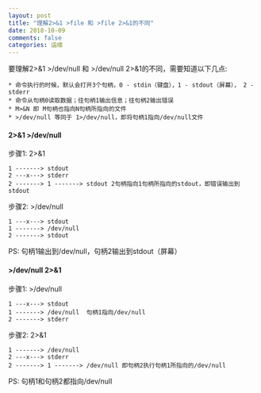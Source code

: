 ```yaml
---
layout: post
title: "理解2>&1 >file 和 >file 2>&1的不同"
date: 2018-10-09
comments: false
categories: 运维
---
```


要理解2>&1 >/dev/null 和 >/dev/null 2>&1的不同，需要知道以下几点:

```
* 命令执行的时候，默认会打开3个句柄，0 - stdin（键盘），1 - stdout（屏幕）， 2 - stderr
* 命令从句柄0读取数据；往句柄1输出信息；往句柄2输出错误
* M>&N 即 M句柄也指向N句柄所指向的文件
* >/dev/null 等同于 1>/dev/null，即将句柄1指向/dev/null文件
```

#### 2>&1 >/dev/null

步骤1: 2>&1
```
1 -------> stdout
2 ---x---> stderr
2 -------> 1 -------> stdout 2句柄指向1句柄所指向的stdout，即错误输出到stdout
```

步骤2: >/dev/null
```
1 ---x---> stdout
1 -------> /dev/null 
2 -------> stdout
```
PS: 句柄1输出到/dev/null，句柄2输出到stdout（屏幕）

#### >/dev/null 2>&1

步骤1: >/dev/null
```
1 ---x---> stdout
1 -------> /dev/null  句柄1指向/dev/null
2 -------> stderr
```

步骤2: 2>&1
```
1 -------> /dev/null
2 ---x---> stderr
2 -------> 1 -------> /dev/null 即句柄2执行句柄1所指向的/dev/null
```
PS: 句柄1和句柄2都指向/dev/null
